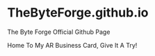 # TheByteForge.github.io
The Byte Forge Official Github Page

Home To My AR Business Card, Give It A Try!
